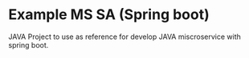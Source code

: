# Example MS SA (Spring boot)
JAVA Project to use as reference for develop JAVA miscroservice with spring boot.
